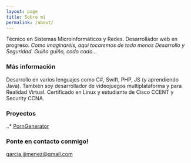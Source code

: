 ```yaml
---
layout: page
title: Sobre mí
permalink: /about/
---
```


Técnico en Sistemas Microinformáticos y Redes. Desarrollador web en progreso. *Como imaginaréis, aquí tocaremos de todo menos Desarrollo y Seguridad. Guiño guiño, codo codo...*

### Más información

Desarrollo en varios lenguajes como C#, Swift, PHP, JS (y aprendiendo Java). También soy desarrollador de videojuegos multiplataforma y para Realidad Virtual. Certificado en Linux y estudiante de Cisco CCENT y Security CCNA.

### Proyectos
..* [PornGenerator](http://jojigarcia.me/PornConstructor/)

### Ponte en contacto conmigo!

[garcia.jjimenez@gmail.com](mailto:garcia.jjimenez@gmail.com)

